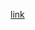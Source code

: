 [link](https://htmlpreview.github.io/?https://github.com/LezardYeh/D3js-practice/blob/master/bar%20chart/index.html)
